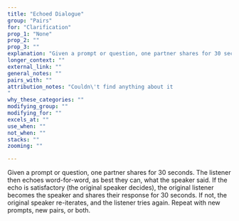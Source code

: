 ```yaml
---
title: "Echoed Dialogue"
group: "Pairs"
for: "Clarification"
prop_1: "None"
prop_2: ""
prop_3: ""
explanation: "Given a prompt or question, one partner shares for 30 seconds. The listener then echoes word-for-word, as best they can, what the speaker said. If the echo is satisfactory (the original speaker decides), the original listener becomes the speaker and shares their response for 30 seconds. If not, the original speaker re-iterates, and the listener tries again. Repeat with new prompts, new pairs, or both."
longer_context: ""
external_link: ""
general_notes: ""
pairs_with: ""
attribution_notes: "Couldn\'t find anything about it
"
why_these_categories: ""
modifying_group: ""
modifying_for: ""
excels_at: ""
use_when: ""
not_when: ""
stacks: ""
zooming: ""

---
```


Given a prompt or question, one partner shares for 30 seconds. The listener then echoes word-for-word, as best they can, what the speaker said. If the echo is satisfactory (the original speaker decides), the original listener becomes the speaker and shares their response for 30 seconds. If not, the original speaker re-iterates, and the listener tries again. Repeat with new prompts, new pairs, or both.
